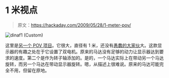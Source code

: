 # 1 米视点

> 原文：<https://hackaday.com/2009/05/28/1-meter-pov/>

![dinaf1 (Custom)](img/0717d4be49dc6cca871158d63b0e13b4.png "dinaf1 (Custom)")

这里是[另一个 POV 项目](http://fuzzcraft.com/scandisplay.html)。它很大，直径有 1 米，还没有[愚蠢的大家伙](http://hackaday.com/2008/11/22/stupidly-huge-pov-display/)大。这款显示器的有趣之处在于它设置了双电机。原来的马达没有足够的动力让显示器达到要求的速度。第二个是作为转子轴添加的。是的，一个马达实际上在带动另一个马达旋转，而另一个马达在带动显示器旋转。嗯，从描述上很难说。原来的马达可能完全不用，但留在原地。